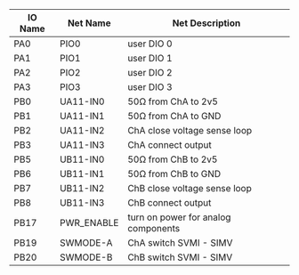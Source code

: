 |IO Name|Net Name|Net Description|
|-------|--------|---------------|
|PA0|PIO0|user DIO 0|
|PA1|PIO1|user DIO 1|
|PA2|PIO2|user DIO 2|
|PA3|PIO3|user DIO 3|
|PB0|UA11-IN0|50Ω from ChA to 2v5|
|PB1|UA11-IN1|50Ω from ChA to GND|
|PB2|UA11-IN2|ChA close voltage sense loop|
|PB3|UA11-IN3|ChA connect output|
|PB5|UB11-IN0|50Ω from ChB to 2v5 |
|PB6|UB11-IN1|50Ω from ChB to GND|
|PB7|UB11-IN2|ChB close voltage sense loop|
|PB8|UB11-IN3|ChB connect output|
|PB17|PWR_ENABLE|turn on power for analog components|
|PB19|SWMODE-A|ChA switch SVMI - SIMV|
|PB20|SWMODE-B|ChB switch SVMI - SIMV|
